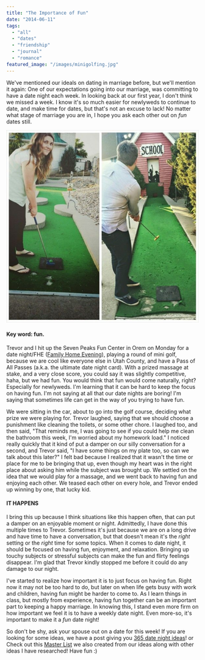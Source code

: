 ```yaml
---
title: "The Importance of Fun"
date: "2014-06-11"
tags:
  - "all"
  - "dates"
  - "friendship"
  - "journal"
  - "romance"
featured_image: "/images/minigolfing.jpg"
---
```


We've mentioned our ideals on dating in marriage before, but we'll mention it again: One of our expectations going into our marriage, was committing to have a date night each week. In looking back at our first year, I don't think we missed a week. I know it's so much easier for newlyweds to continue to date, and make time for dates, but that's not an excuse to lack! No matter what stage of marriage you are in, I hope you ask each other out on _fun_ dates still.

![mini golfing, date night, fun date nights, newlywed date nights, date night ideas, 365 date night ideas, 500 date night ideas, date night ideas list, importance of date nights, importance of fun date nights, avoiding subjects on date nights](/images/minigolfing.jpg)

#### Key word: fun.

Trevor and I hit up the Seven Peaks Fun Center in Orem on Monday for a date night/FHE ([Family Home Evening](http://eom.byu.edu/index.php/Family_Home_Evening)), playing a round of mini golf, because we are cool like everyone else in Utah County, and have a Pass of All Passes (a.k.a. the ultimate date night card). With a prized massage at stake, and a very close score, you could say it was slightly competitive, haha, but we had fun. You would think that fun would come naturally, right? Especially for newlyweds. I'm learning that it can be hard to keep the focus on having fun. I'm not saying at all that our date nights are boring! I'm saying that sometimes life can get in the way of you trying to have fun.

We were sitting in the car, about to go into the golf course, deciding what prize we were playing for. Trevor laughed, saying that we should choose a punishment like cleaning the toilets, or some other chore. I laughed too, and then said, "That reminds me, I was going to see if you could help me clean the bathroom this week, I'm worried about my homework load." I noticed really quickly that it kind of put a damper on our silly conversation for a second, and Trevor said, "I have some things on my plate too, so can we talk about this later?" I felt bad because I realized that it wasn't the time or place for me to be bringing that up, even though my heart was in the right place about asking him while the subject was brought up. We settled on the idea that we would play for a massage, and we went back to having fun and enjoying each other. We teased each other on every hole, and Trevor ended up winning by one, that lucky kid.

#### IT HAPPENS

I bring this up because I think situations like this happen often, that can put a damper on an enjoyable moment or night. Admittedly, I have done this multiple times to Trevor. Sometimes it's just because we are on a long drive and have time to have a conversation, but that doesn't mean it's the _right_ setting or the _right_ time for some topics. When it comes to date night, it should be focused on having fun, enjoyment, and relaxation. Bringing up touchy subjects or stressful subjects can make the fun and flirty feelings disappear. I'm glad that Trevor kindly stopped me before it could do any damage to our night.

I've started to realize how important it is to just focus on having fun. Right now it may not be too hard to do, but later on when life gets busy with work and children, having fun might be harder to come to. As I learn things in class, but mostly from experience, having fun together can be an important part to keeping a happy marriage. In knowing this, I stand even more firm on how important we feel it is to have a weekly date night. Even more-so, it's important to make it a _fun_ date night!

So don't be shy, ask your spouse out on a date for this week! If you are looking for some ideas, we have a post giving you [365 date night ideas](http://freshlymarried.com/365-date-night-ideas/)! or Check out this [Master List](http://freshlymarried.com/wp-content/uploads/2015/04/DatenightsMasterListIdeas.pdf) we also created from our ideas along with other ideas I have researched! Have fun :)
